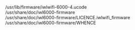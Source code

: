 /usr/lib/firmware/iwlwifi-6000-4.ucode  
/usr/share/doc/iwl6000-firmware  
/usr/share/doc/iwl6000-firmware/LICENCE.iwlwifi\_firmware  
/usr/share/doc/iwl6000-firmware/WHENCE  
